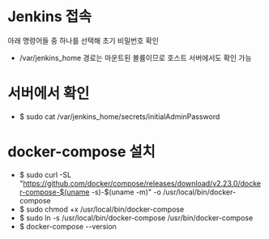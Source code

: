 # Jenkins 접속

아래 명령어들 중 하나를 선택해 초기 비밀번호 확인

- /var/jenkins_home 경로는 마운트된 볼륨이므로 호스트 서버에서도 확인 가능

# 서버에서 확인

- $ sudo cat /var/jenkins_home/secrets/initialAdminPassword

# docker-compose 설치

- $ sudo curl -SL "https://github.com/docker/compose/releases/download/v2.23.0/docker-compose-$(uname -s)-$(uname -m)" -o /usr/local/bin/docker-compose
- $ sudo chmod +x /usr/local/bin/docker-compose
- $ sudo ln -s /usr/local/bin/docker-compose /usr/bin/docker-compose
- $ docker-compose --version


